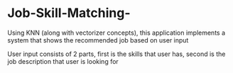 # Job-Skill-Matching-
Using KNN (along with vectorizer concepts), this application implements a system that shows the recommended job based on user input

User input consists of 2 parts, first is the skills that user has, second is the job description that user is looking for
